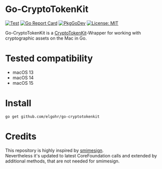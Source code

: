 # Go-CryptoTokenKit

[![Test](https://github.com/elgohr/go-cryptotokenkit/workflows/Test/badge.svg)](https://github.com/elgohr/go-cryptotokenkit/actions/workflows/test.yml)
[![Go Report Card](https://goreportcard.com/badge/github.com/elgohr/go-cryptotokenkit)](https://goreportcard.com/report/github.com/elgohr/go-cryptotokenkit)
[![PkgGoDev](https://pkg.go.dev/badge/github.com/elgohr/go-cryptotokenkit)](https://pkg.go.dev/github.com/elgohr/go-cryptotokenkit)
[![License: MIT](https://img.shields.io/badge/License-MIT-yellow.svg)](https://opensource.org/licenses/MIT)

Go-CryptoTokenKit is a [CryptoTokenKit](https://developer.apple.com/documentation/cryptotokenkit)-Wrapper for working with cryptographic assets on the Mac in Go.

# Tested compatibility
- macOS 13
- macOS 14
- macOS 15

# Install
```
go get github.com/elgohr/go-cryptotokenkit
```

# Credits
This repository is highly inspired by [smimesign](https://github.com/github/smimesign/blob/main/certstore/certstore_darwin.go).  
Nevertheless it's updated to latest CoreFoundation calls and extended by additional methods, that are not needed for smimesign.
